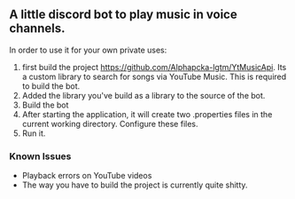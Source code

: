## A little discord bot to play music in voice channels.
In order to use it for your own private uses:
1. first build the project https://github.com/Alphapcka-lgtm/YtMusicApi. Its a custom library to search for songs via YouTube Music. This is required to build the bot.
2. Added the library you've build as a library to the source of the bot.
3. Build the bot
4. After starting the application, it will create two .properties files in the current working directory. Configure these files.
5. Run it.

### Known Issues
- Playback errors on YouTube videos
- The way you have to build the project is currently quite shitty.
